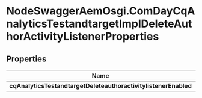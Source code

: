 # NodeSwaggerAemOsgi.ComDayCqAnalyticsTestandtargetImplDeleteAuthorActivityListenerProperties

## Properties
Name | Type | Description | Notes
------------ | ------------- | ------------- | -------------
**cqAnalyticsTestandtargetDeleteauthoractivitylistenerEnabled** | [**ConfigNodePropertyBoolean**](ConfigNodePropertyBoolean.md) |  | [optional] 


